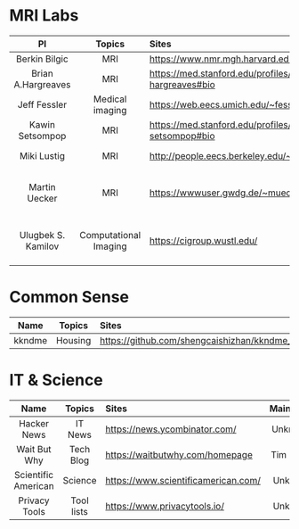 # MRI Labs
| PI | Topics | Sites | Insititute |
| :---: | :---: | :--- | :---: |
| Berkin Bilgic | MRI | https://www.nmr.mgh.harvard.edu/~berkin/index.html | MGH |
| Brian A.Hargreaves | MRI | https://med.stanford.edu/profiles/brian-hargreaves#bio | Stanford University |
| Jeff Fessler | Medical imaging | https://web.eecs.umich.edu/~fessler/ | Umich |
| Kawin Setsompop | MRI | https://med.stanford.edu/profiles/kawin-setsompop#bio | Stanford University |
| Miki Lustig | MRI | http://people.eecs.berkeley.edu/~mlustig/ | UC Berkeley |
| Martin Uecker | MRI | https://wwwuser.gwdg.de/~muecker1/ | University Medical Center Göttingen |
| Ulugbek S. Kamilov | Computational Imaging | https://cigroup.wustl.edu/ | Washigton University in St.Lousis |

# Common Sense
| Name | Topics | Sites | Maintainer |
| :---: | :---: | :--- | :---: |
| kkndme | Housing | https://github.com/shengcaishizhan/kkndme_tianya | shengcaishizhan |

# IT & Science
| Name | Topics | Sites | Maintainer |
| :---: | :---: | :--- | :---: |
| Hacker News | IT News | https://news.ycombinator.com/ | Unknowm |
| Wait But Why | Tech Blog | https://waitbutwhy.com/homepage | Tim Urban |
| Scientific American | Science | https://www.scientificamerican.com/ | Unknown |
| Privacy Tools |  Tool lists | https://www.privacytools.io/ | Unknown |



